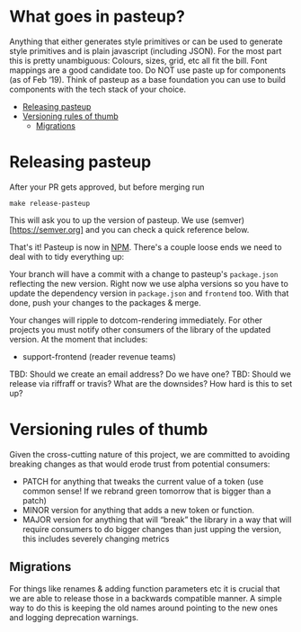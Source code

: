 # What goes in pasteup?

Anything that either generates style primitives or can be used to generate style primitives and is plain javascript (including JSON). For the most part this is pretty unambiguous: Colours, sizes, grid, etc all fit the bill. Font mappings are a good candidate too. Do NOT use paste up for components (as of Feb ‘19).
Think of pasteup as a base foundation you can use to build components with the tech stack of your choice.

<!-- START doctoc generated TOC please keep comment here to allow auto update -->
<!-- DON'T EDIT THIS SECTION, INSTEAD RE-RUN doctoc TO UPDATE -->
<!-- Automatically created with yarn run createtoc and on push hook -->

-   [Releasing pasteup](#releasing-pasteup)
-   [Versioning rules of thumb](#versioning-rules-of-thumb)
    -   [Migrations](#migrations)

<!-- END doctoc generated TOC please keep comment here to allow auto update -->

# Releasing pasteup

After your PR gets approved, but before merging run

```
make release-pasteup
```

This will ask you to up the version of pasteup. We use (semver)[https://semver.org] and you can check a quick reference below.

That's it! Pasteup is now in [NPM](https://www.npmjs.com/package/@guardian/pasteup). There's a couple loose ends we need to deal with to tidy everything up:

Your branch will have a commit with a change to pasteup's `package.json` reflecting the new version. Right now we use alpha versions so you have to update the dependency version in `package.json` and `frontend` too. With that done, push your changes to the packages & merge.

Your changes will ripple to dotcom-rendering immediately. For other projects you must notify other consumers of the library of the updated version. At the moment that includes:

-   support-frontend (reader revenue teams)

TBD: Should we create an email address? Do we have one?
TBD: Should we release via riffraff or travis? What are the downsides? How hard is this to set up?

# Versioning rules of thumb

Given the cross-cutting nature of this project, we are committed to avoiding breaking changes as that would erode trust from potential consumers:

-   PATCH for anything that tweaks the current value of a token (use common sense! If we rebrand green tomorrow that is bigger than a patch)
-   MINOR version for anything that adds a new token or function.
-   MAJOR version for anything that will “break” the library in a way that will require consumers to do bigger changes than just upping the version, this includes severely changing metrics

## Migrations

For things like renames & adding function parameters etc it is crucial that we are able to release those in a backwards compatible manner. A simple way to do this is keeping the old names around pointing to the new ones and logging deprecation warnings.
